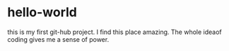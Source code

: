 # hello-world
this is my first git-hub project.
I find this place amazing.
The whole ideaof coding gives me a sense of power.
